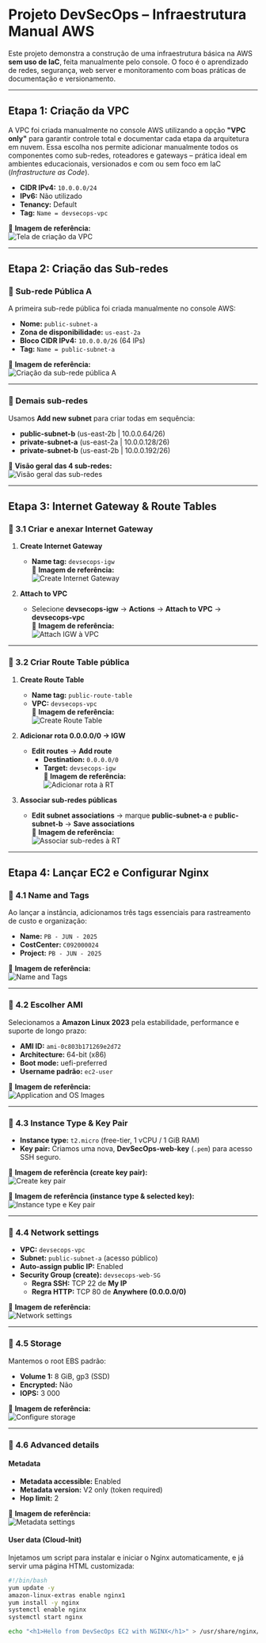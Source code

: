 # Projeto DevSecOps – Infraestrutura Manual AWS


Este projeto demonstra a construção de uma infraestrutura básica na AWS **sem uso de IaC**, feita manualmente pelo console. O foco é o aprendizado de redes, segurança, web server e monitoramento com boas práticas de documentação e versionamento.

---

## Etapa 1: Criação da VPC

A VPC foi criada manualmente no console AWS utilizando a opção **"VPC only"** para garantir controle total e documentar cada etapa da arquitetura em nuvem. Essa escolha nos permite adicionar manualmente todos os componentes como sub-redes, roteadores e gateways – prática ideal em ambientes educacionais, versionados e com ou sem foco em IaC (*Infrastructure as Code*).

- **CIDR IPv4:** `10.0.0.0/24`
- **IPv6:** Não utilizado
- **Tenancy:** Default
- **Tag:** `Name = devsecops-vpc`

📸 **Imagem de referência:**  
![Tela de criação da VPC](images/capturas/1.png)

---

## Etapa 2: Criação das Sub-redes

### 🔹 Sub-rede Pública A

A primeira sub-rede pública foi criada manualmente no console AWS:

- **Nome:** `public-subnet-a`
- **Zona de disponibilidade:** `us-east-2a`
- **Bloco CIDR IPv4:** `10.0.0.0/26` (64 IPs)
- **Tag:** `Name = public-subnet-a`

📸 **Imagem de referência:**  
![Criação da sub-rede pública A](images/capturas/2.png)

---

### 🔹 Demais sub-redes

Usamos **Add new subnet** para criar todas em sequência:

- **public-subnet-b** (us-east-2b | 10.0.0.64/26)  
- **private-subnet-a** (us-east-2a | 10.0.0.128/26)  
- **private-subnet-b** (us-east-2b | 10.0.0.192/26)  

📸 **Visão geral das 4 sub-redes:**  
![Visão geral das sub-redes](images/capturas/3.png)

---

## Etapa 3: Internet Gateway & Route Tables

### 🔸 3.1 Criar e anexar Internet Gateway

1. **Create Internet Gateway**  
   - **Name tag:** `devsecops-igw`  
   📸 **Imagem de referência:**  
   ![Create Internet Gateway](images/capturas/4.png)

2. **Attach to VPC**  
   - Selecione **devsecops-igw** → **Actions** → **Attach to VPC** → **devsecops-vpc**  
   📸 **Imagem de referência:**  
   ![Attach IGW à VPC](images/capturas/5.png)

---

### 🔸 3.2 Criar Route Table pública

1. **Create Route Table**  
   - **Name tag:** `public-route-table`  
   - **VPC:** `devsecops-vpc`  
   📸 **Imagem de referência:**  
   ![Create Route Table](images/capturas/6.png)

2. **Adicionar rota 0.0.0.0/0 → IGW**  
   - **Edit routes** → **Add route**  
     - **Destination:** `0.0.0.0/0`  
     - **Target:** `devsecops-igw`  
   📸 **Imagem de referência:**  
   ![Adicionar rota à RT](images/capturas/7.png)

3. **Associar sub-redes públicas**  
   - **Edit subnet associations** → marque **public-subnet-a** e **public-subnet-b** → **Save associations**  
   📸 **Imagem de referência:**  
   ![Associar sub-redes à RT](images/capturas/8.png)

---

## Etapa 4: Lançar EC2 e Configurar Nginx

### 🔹 4.1 Name and Tags

Ao lançar a instância, adicionamos três tags essenciais para rastreamento de custo e organização:

- **Name:** `PB - JUN - 2025`
- **CostCenter:** `C092000024`
- **Project:** `PB - JUN - 2025`

📸 **Imagem de referência:**  
![Name and Tags](images/capturas/16.png)

---

### 🔹 4.2 Escolher AMI

Selecionamos a **Amazon Linux 2023** pela estabilidade, performance e suporte de longo prazo:

- **AMI ID:** `ami-0c803b171269e2d72`
- **Architecture:** 64-bit (x86)
- **Boot mode:** uefi-preferred
- **Username padrão:** `ec2-user`

📸 **Imagem de referência:**  
![Application and OS Images](images/capturas/17.png)

---

### 🔹 4.3 Instance Type & Key Pair

- **Instance type:** `t2.micro` (free-tier, 1 vCPU / 1 GiB RAM)  
- **Key pair:** Criamos uma nova, **DevSecOps-web-key** (`.pem`) para acesso SSH seguro.

📸 **Imagem de referência (create key pair):**  
![Create key pair](images/capturas/10.png)

📸 **Imagem de referência (instance type & selected key):**  
![Instance type e Key pair](images/capturas/11.png)

---

### 🔹 4.4 Network settings

- **VPC:** `devsecops-vpc`  
- **Subnet:** `public-subnet-a` (acesso público)  
- **Auto-assign public IP:** Enabled  
- **Security Group (create):** `devsecops-web-SG`  
  - **Regra SSH:** TCP 22 de **My IP**  
  - **Regra HTTP:** TCP 80 de **Anywhere (0.0.0.0/0)**

📸 **Imagem de referência:**  
![Network settings](images/capturas/12.png)

---

### 🔹 4.5 Storage

Mantemos o root EBS padrão:

- **Volume 1:** 8 GiB, gp3 (SSD)  
- **Encrypted:** Não  
- **IOPS:** 3 000

📸 **Imagem de referência:**  
![Configure storage](images/capturas/13.png)

---

### 🔹 4.6 Advanced details

#### Metadata

- **Metadata accessible:** Enabled  
- **Metadata version:** V2 only (token required)  
- **Hop limit:** 2  

📸 **Imagem de referência:**  
![Metadata settings](images/capturas/14.png)

#### User data (Cloud-Init)

Injetamos um script para instalar e iniciar o Nginx automaticamente, e já servir uma página HTML customizada:

```bash
#!/bin/bash
yum update -y
amazon-linux-extras enable nginx1
yum install -y nginx
systemctl enable nginx
systemctl start nginx

echo "<h1>Hello from DevSecOps EC2 with NGINX</h1>" > /usr/share/nginx/html/index.html

